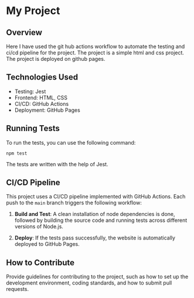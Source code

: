# My Project

## Overview

Here I have used the git hub actions workflow to automate the testing and ci/cd pipeline for the project. The project is a simple html and css project. The project is deployed on github pages.

## Technologies Used

- Testing: Jest
- Frontend: HTML, CSS
- CI/CD: GitHub Actions
- Deployment: GitHub Pages

## Running Tests

To run the tests, you can use the following command:

`npm test`


The tests are written with the help of Jest.
## CI/CD Pipeline

This project uses a CI/CD pipeline implemented with GitHub Actions. Each push to the `main` branch triggers the following workflow:

1. **Build and Test**: A clean installation of node dependencies is done, followed by building the source code and running tests across different versions of Node.js.

2. **Deploy**: If the tests pass successfully, the website is automatically deployed to GitHub Pages.

## How to Contribute

Provide guidelines for contributing to the project, such as how to set up the development environment, coding standards, and how to submit pull requests.
